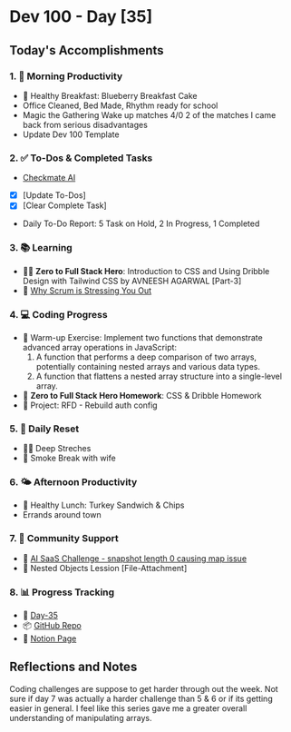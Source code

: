 # Dev 100 - Day [35]

## Today's Accomplishments

### 1. 🌅 Morning Productivity

- 🍳 Healthy Breakfast: Blueberry Breakfast Cake
- Office Cleaned, Bed Made, Rhythm ready for school
- Magic the Gathering Wake up matches 4/0 2 of the matches I came back from serious disadvantages
- Update Dev 100 Template

### 2. ✅ To-Dos & Completed Tasks

- [Checkmate AI](https://checkmate-ai.vercel.app/)
- [X] [Update To-Dos]
- [X] [Clear Complete Task]
- Daily To-Do Report: 5 Task on Hold, 2 In Progress, 1 Completed

### 3. 📚 Learning

- 🦸‍♂️ **Zero to Full Stack Hero**: Introduction to CSS and Using Dribble Design with Tailwind CSS by AVNEESH AGARWAL [Part-3]
- 🔗 [Why Scrum is Stressing You Out](https://rethinkingsoftware.substack.com/p/why-scrum-is-stressing-you-out)

### 4. 💻 Coding Progress

- 🧠 Warm-up Exercise: Implement two functions that demonstrate advanced array operations in JavaScript:
  1. A function that performs a deep comparison of two arrays, potentially containing nested arrays and various data types.
  2. A function that flattens a nested array structure into a single-level array.
- 🏫 **Zero to Full Stack Hero Homework**: CSS & Dribble Homework
- 🦺 Project: RFD - Rebuild auth config


### 5. 🔄 Daily Reset

- 🏋️‍♂️ Deep Streches
- 🧘 Smoke Break with wife

### 6. 🌤️ Afternoon Productivity

- 🍱 Healthy Lunch: Turkey Sandwich & Chips
- Errands around town

### 7. 🤝 Community Support

- 🔗 [AI SaaS Challenge - snapshot length 0 causing map issue](https://www.skool.com/universityofcode/ai-saas-challenge-snapshot-length-0-causing-map-issue?p=012c2d43)
- 📁 Nested Objects Lession [File-Attachment]

### 8. 📊 Progress Tracking

- 🏫 [Day-35](https://www.skool.com/universityofcode/dev-100-day-34)
- 📦 [GitHub Repo](https://github.com/Digitl-Alchemyst/dev100/blob/main/Day-35/day35.md)
- 📄 [Notion Page](https://liberating-galley-48d.notion.site/Dev100-Coding-Lifestyle-Challenge-a85ec9fba3ce41f3b29d581a1a85d92b?pvs=4)

## Reflections and Notes

Coding challenges are suppose to get harder through out the week. Not sure if day 7 was actually a harder challenge than 5 & 6 or if its getting easier in general. I feel like this series gave me a greater overall understanding of manipulating arrays.

